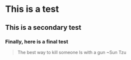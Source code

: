 # This is a test
## This is a secondary test

### Finally, here is a final test
> The best way to kill someone
> Is with a gun
> ~Sun Tzu
